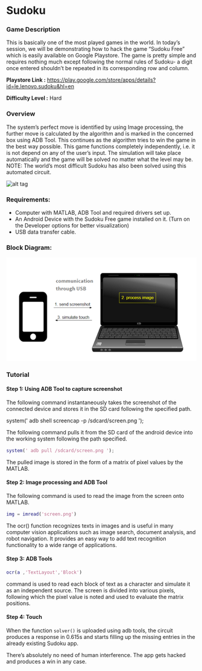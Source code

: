 # Sudoku

### Game Description

This is basically one of the most played games in the world. In today’s session, we will be demonstrating how to hack the game “Sudoku Free” which is easily available on Google Playstore. The game is pretty simple and requires nothing much except following the normal rules of Sudoku- a digit once entered shouldn’t be repeated in its corresponding row and column.

**Playstore Link :**  https://play.google.com/store/apps/details?id=le.lenovo.sudoku&hl=en

**Difficulty Level :** Hard

### Overview

The system’s perfect move is identified by using Image processing, the further move is calculated by the algorithm and is marked in the concerned box using ADB Tool. This continues as the algorithm tries to win the game in the best way possible. This game functions completely independently, i.e. it is not depend on any of the user’s input. The simulation will take place automatically and the game will be solved no matter what the level may be.
NOTE: The world’s most difficult Sudoku has also been solved using this automated circuit. 

![alt tag](https://raw.githubusercontent.com/sreetamdas/al_MASS/master/doc.png)



### Requirements:

- Computer with MATLAB, ADB Tool and required drivers set up.
- An Android Device with the Sudoku Free game installed on it. (Turn on the Developer options for better visualization)
- USB data transfer cable.

### Block Diagram:

![image](/Images/BlockDiagram.png)

### Tutorial

#### Step 1: Using ADB Tool to capture screenshot

The following command instantaneously takes the screenshot of the connected device and stores it in the SD card following the specified path.

system(' adb shell screencap -p /sdcard/screen.png ');

The following command pulls it from the SD card of the android device into the working system following the path specified.

```MATLAB
system(' adb pull /sdcard/screen.png ');
```

The pulled image is stored in the form of a matrix of pixel values by the MATLAB.

#### Step 2: Image processing and ADB Tool

The following command is used to read the image from the screen onto MATLAB.

```MATLAB
img = imread('screen.png') 
```

The ocr() function recognizes texts in images and is useful in many computer vision applications such as image search, document analysis, and robot navigation. It provides an easy way to add text recognition functionality to a wide range of applications.

#### Step 3: ADB Tools

```MATLAB
ocr(a ,'TextLayout','Block')
```
command is used to read each block of text as a character and simulate it as an independent source.
The screen is divided into various pixels, following which the pixel value is noted and used to evaluate the matrix positions.

#### Step 4: Touch 

When the function `solver()` is uploaded using adb tools, the circuit produces a response in 0.615s and starts filling up the missing entries in the already existing Sudoku app.

There’s absolutely no need of human interference. The app gets hacked and produces a win in any case.
